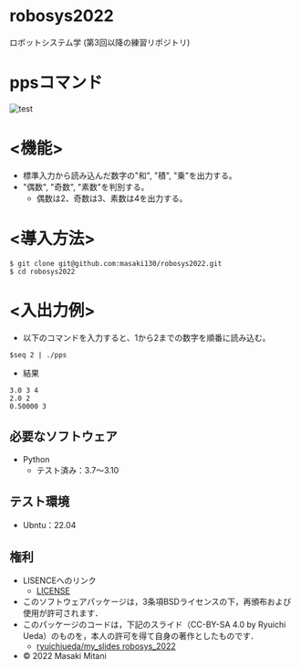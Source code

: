 # robosys2022
ロボットシステム学 (第3回以降の練習リポジトリ)

# ppsコマンド
![test](https://github.com/masaki130/robosys2022/actions/workflows/test.yml/badge.svg)

# <機能>
* 標準入力から読み込んだ数字の"和", "積", "乗"を出力する。
* "偶数", "奇数", "素数"を判別する。
    * 偶数は2、奇数は3、素数は4を出力する。

# <導入方法>
```
$ git clone git@github.com:masaki130/robosys2022.git
$ cd robosys2022
```
# <入出力例>
* 以下のコマンドを入力すると、1から2までの数字を順番に読み込む。

```
$seq 2 | ./pps
```
* 結果
```
3.0 3 4
2.0 2
0.50000 3
```
## 必要なソフトウェア
* Python
  * テスト済み：3.7～3.10

## テスト環境
* Ubntu：22.04

## 権利
* LISENCEへのリンク
    * [LICENSE](https://github.com/masaki130/robosys2022/blob/main/LICENSE)
* このソフトウェアパッケージは，3条項BSDライセンスの下，再頒布および使用が許可されます．
* このパッケージのコードは，下記のスライド（CC-BY-SA 4.0 by Ryuichi Ueda）のものを，本人の許可を得て自身の著作としたものです．
    * [ryuichiueda/my_slides robosys_2022](https://github.com/ryuichiueda/my_slides/tree/master/robosys_2022)
* © 2022 Masaki Mitani
